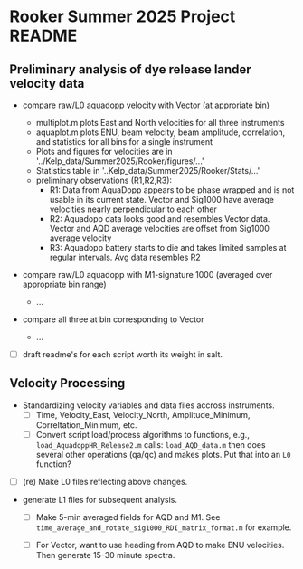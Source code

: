 # Rooker Summer 2025 Project README

## Preliminary analysis of dye release lander velocity data
- compare raw/L0 aquadopp velocity with Vector (at approriate bin)
  - multiplot.m plots East and North velocities for all three instruments
  - aquaplot.m plots ENU, beam velocity, beam amplitude, correlation, and statistics for all bins for a single instrument
  - Plots and figures for velocities are in '../Kelp_data/Summer2025/Rooker/figures/...'
  - Statistics table in '..Kelp_data/Summer2025/Rooker/Stats/...'
  - preliminary observations (R1,R2,R3): 
	- R1: Data from AquaDopp appears to be phase wrapped and is not usable in its current state. 
		Vector and Sig1000 have average velocities nearly perpendicular to each other
	- R2: Aquadopp data looks good and resembles Vector data. Vector and AQD average velocities are offset from Sig1000 average velocity
	- R3: Aquadopp battery starts to die and takes limited samples at regular intervals. Avg data resembles R2

- compare raw/L0 aquadopp with M1-signature 1000 (averaged over appropriate bin range)
  - ...
- compare all three at bin corresponding to Vector
  - ...
- [ ] draft readme's for each script worth its weight in salt. 

## Velocity Processing
- Standardizing velocity variables and data files accross instruments.
  - [ ] Time, Velocity_East, Velocity_North, Amplitude_Minimum, Correltation_Minimum, etc.
  - [ ] Convert script load/process algorithms to functions, e.g.,
     	```load_AquadoppHR_Release2.m```
	calls:
     	```load_AQD_data.m```
     	then does several other operations (qa/qc) and makes plots. Put that into an ```L0``` function?
- [ ] (re) Make L0 files reflecting above changes.
- generate L1 files for subsequent analysis.
  - [ ] Make 5-min averaged fields for AQD and M1. See ```time_average_and_rotate_sig1000_RDI_matrix_format.m``` for example.
  - [ ] For Vector, want to use heading from AQD to make ENU velocities. Then generate 15-30 minute spectra. 

